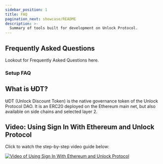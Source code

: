 ```yaml
---
sidebar_position: 1
title: FAQ
pagination_next: showcase/README
description: >-
  Summary of tools built for development on Unlock Protocol.
---
```

<!-- added pagination to footer -->

## Frequently Asked Questions

Lookout for Frequently Asked Questions here.

### Setup FAQ

## What is ɄDT?

ɄDT (Unlock Discount Token) is the native governance token of the Unlock Protocol DAO. It is an ERC20 deployed on the Ethereum main net, but also available on side chains and selected layer 2.

## Video: Using Sign In With Ethereum and Unlock Protocol

Click to watch the step-by-step video guide below:

[![Video of Using Sign In With Ethereum and Unlock Protocol](/img/tools/sign-in-with-ethereum/Unlock-Protocol-Images00001a-Sign-In-With-Ethereum-YT-Thumbnail.jpg 'Video of Using Sign In With Ethereum and Unlock Protocol')](https://www.youtube.com/watch?v=L4pMLwXVzto)